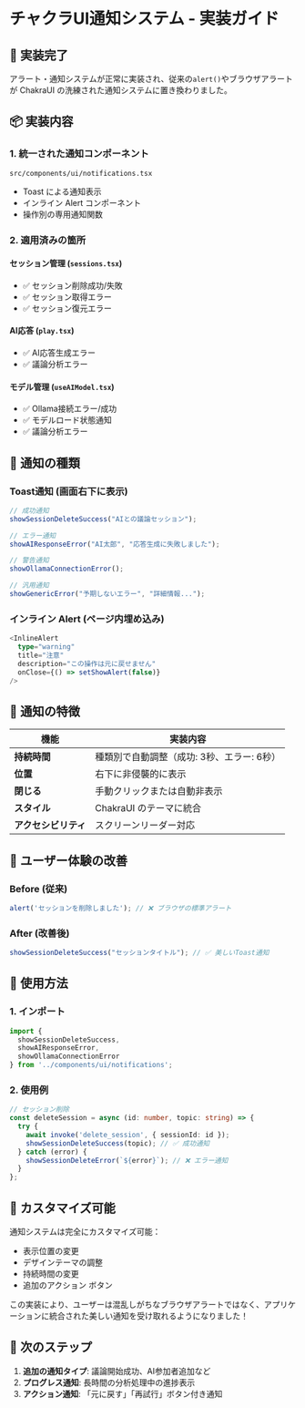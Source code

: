 # チャクラUI通知システム - 実装ガイド

## 🎉 実装完了

アラート・通知システムが正常に実装され、従来の`alert()`やブラウザアラートが ChakraUI の洗練された通知システムに置き換わりました。

## 📦 実装内容

### 1. **統一された通知コンポーネント**
`src/components/ui/notifications.tsx`
- Toast による通知表示
- インライン Alert コンポーネント
- 操作別の専用通知関数

### 2. **適用済みの箇所**

#### **セッション管理 (`sessions.tsx`)**
- ✅ セッション削除成功/失敗
- ✅ セッション取得エラー
- ✅ セッション復元エラー

#### **AI応答 (`play.tsx`)**
- ✅ AI応答生成エラー
- ✅ 議論分析エラー

#### **モデル管理 (`useAIModel.tsx`)**
- ✅ Ollama接続エラー/成功
- ✅ モデルロード状態通知
- ✅ 議論分析エラー

## 🎨 通知の種類

### **Toast通知** (画面右下に表示)
```typescript
// 成功通知
showSessionDeleteSuccess("AIとの議論セッション");

// エラー通知
showAIResponseError("AI太郎", "応答生成に失敗しました");

// 警告通知
showOllamaConnectionError();

// 汎用通知
showGenericError("予期しないエラー", "詳細情報...");
```

### **インライン Alert** (ページ内埋め込み)
```typescript
<InlineAlert 
  type="warning"
  title="注意"
  description="この操作は元に戻せません"
  onClose={() => setShowAlert(false)}
/>
```

## 🎯 通知の特徴

| 機能 | 実装内容 |
|------|----------|
| **持続時間** | 種類別で自動調整（成功: 3秒、エラー: 6秒） |
| **位置** | 右下に非侵襲的に表示 |
| **閉じる** | 手動クリックまたは自動非表示 |
| **スタイル** | ChakraUI のテーマに統合 |
| **アクセシビリティ** | スクリーンリーダー対応 |

## 📱 ユーザー体験の改善

### **Before** (従来)
```typescript
alert('セッションを削除しました'); // ❌ ブラウザの標準アラート
```

### **After** (改善後)
```typescript
showSessionDeleteSuccess("セッションタイトル"); // ✅ 美しいToast通知
```

## 🚀 使用方法

### **1. インポート**
```typescript
import { 
  showSessionDeleteSuccess,
  showAIResponseError,
  showOllamaConnectionError 
} from '../components/ui/notifications';
```

### **2. 使用例**
```typescript
// セッション削除
const deleteSession = async (id: number, topic: string) => {
  try {
    await invoke('delete_session', { sessionId: id });
    showSessionDeleteSuccess(topic); // ✅ 成功通知
  } catch (error) {
    showSessionDeleteError(`${error}`); // ❌ エラー通知
  }
};
```

## 🎨 カスタマイズ可能

通知システムは完全にカスタマイズ可能：
- 表示位置の変更
- デザインテーマの調整
- 持続時間の変更
- 追加のアクション ボタン

この実装により、ユーザーは混乱しがちなブラウザアラートではなく、アプリケーションに統合された美しい通知を受け取れるようになりました！

## 🎁 次のステップ

1. **追加の通知タイプ**: 議論開始成功、AI参加者追加など
2. **プログレス通知**: 長時間の分析処理中の進捗表示
3. **アクション通知**: 「元に戻す」「再試行」ボタン付き通知
